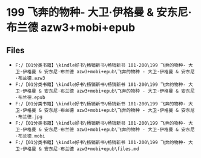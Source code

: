 # 199 飞奔的物种- 大卫·伊格曼 & 安东尼·布兰德 azw3+mobi+epub

## Files

- `F:/【01分类书籍】\kindle好书\畅销新书\畅销新书 101-200\199 飞奔的物种- 大卫·伊格曼 & 安东尼·布兰德 azw3+mobi+epub\飞奔的物种 - 大卫·伊格曼 & 安东尼·布兰德.azw3`
- `F:/【01分类书籍】\kindle好书\畅销新书\畅销新书 101-200\199 飞奔的物种- 大卫·伊格曼 & 安东尼·布兰德 azw3+mobi+epub\飞奔的物种 - 大卫·伊格曼 & 安东尼·布兰德.epub`
- `F:/【01分类书籍】\kindle好书\畅销新书\畅销新书 101-200\199 飞奔的物种- 大卫·伊格曼 & 安东尼·布兰德 azw3+mobi+epub\飞奔的物种 - 大卫·伊格曼 & 安东尼·布兰德.jpg`
- `F:/【01分类书籍】\kindle好书\畅销新书\畅销新书 101-200\199 飞奔的物种- 大卫·伊格曼 & 安东尼·布兰德 azw3+mobi+epub\飞奔的物种 - 大卫·伊格曼 & 安东尼·布兰德.mobi`
- `F:/【01分类书籍】\kindle好书\畅销新书\畅销新书 101-200\199 飞奔的物种- 大卫·伊格曼 & 安东尼·布兰德 azw3+mobi+epub\files.md`
